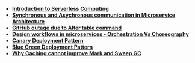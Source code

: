 * **[Introduction to Serverless Computing](https://github.com/thedevd/techBlog/tree/master/notes/Serverless-Computing)**
* **[Synchronous and Asychronous communication in Microservice Architecture](https://github.com/thedevd/techBlog/tree/master/notes/Sync-Asycn-Microservice-Communication)**
* **[GitHub outage due to Alter table command](https://github.com/thedevd/techBlog/tree/master/notes/Github-Outage-Alter-Table)**
* **[Design workflows in microservices - Orchestration Vs Choreography](https://github.com/thedevd/techBlog/tree/master/notes/Design-Workflows-In-Microservice-Orchestration-Vs-Choreography)**
* **[Canary Deployment Pattern](https://github.com/thedevd/techBlog/tree/master/notes/Canary-Deployment-Pattern)**
* **[Blue Green Deployment Pattern](https://github.com/thedevd/techBlog/tree/master/notes/Blue-Green-Deployment-Pattern)**
* **[Why Caching cannot improve Mark and Sweep GC](https://github.com/thedevd/techBlog/tree/master/notes/Mark-And-Sweep-GC-With-Caching)**
